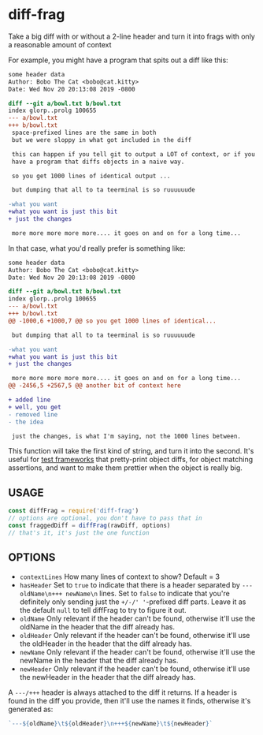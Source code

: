 # diff-frag

Take a big diff with or without a 2-line header and turn it into frags with
only a reasonable amount of context

For example, you might have a program that spits out a diff like this:

```diff
some header data
Author: Bobo The Cat <bobo@cat.kitty>
Date: Wed Nov 20 20:13:08 2019 -0800

diff --git a/bowl.txt b/bowl.txt
index glorp..prolg 100655
--- a/bowl.txt
+++ b/bowl.txt
 space-prefixed lines are the same in both
 but we were sloppy in what got included in the diff

 this can happen if you tell git to output a LOT of context, or if you
 have a program that diffs objects in a naive way.

 so you get 1000 lines of identical output ...

 but dumping that all to ta teerminal is so ruuuuuude

-what you want
+what you want is just this bit
+ just the changes

 more more more more more.... it goes on and on for a long time...
```

In that case, what you'd really prefer is something like:

```diff
some header data
Author: Bobo The Cat <bobo@cat.kitty>
Date: Wed Nov 20 20:13:08 2019 -0800

diff --git a/bowl.txt b/bowl.txt
index glorp..prolg 100655
--- a/bowl.txt
+++ b/bowl.txt
@@ -1000,6 +1000,7 @@ so you get 1000 lines of identical...

 but dumping that all to ta teerminal is so ruuuuuude

-what you want
+what you want is just this bit
+ just the changes

 more more more more more.... it goes on and on for a long time...
@@ -2456,5 +2567,5 @@ another bit of context here

+ added line
+ well, you get
- removed line
- the idea

 just the changes, is what I'm saying, not the 1000 lines between.
```

This function will take the first kind of string, and turn it into the
second.  It's useful for [test frameworks](https://node-tap.org) that
pretty-print object diffs, for object matching assertions, and want to make
them prettier when the object is really big.

## USAGE

```js
const diffFrag = require('diff-frag')
// options are optional, you don't have to pass that in
const fraggedDiff = diffFrag(rawDiff, options)
// that's it, it's just the one function
```

## OPTIONS

* `contextLines` How many lines of context to show?  Default = 3
* `hasHeader` Set to `true` to indicate that there is a header separated by
  `--- oldName\n+++ newName\n` lines.  Set to `false` to indicate that
  you're definitely only sending just the `+/-/' '`-prefixed diff parts.
  Leave it as the default `null` to tell diffFrag to try to figure it out.
* `oldName` Only relevant if the header can't be found, otherwise it'll use
  the oldName in the header that the diff already has.
* `oldHeader` Only relevant if the header can't be found, otherwise it'll
  use the oldHeader in the header that the diff already has.
* `newName` Only relevant if the header can't be found, otherwise it'll use
  the newName in the header that the diff already has.
* `newHeader` Only relevant if the header can't be found, otherwise it'll
  use the newHeader in the header that the diff already has.

A `---/+++` header is always attached to the diff it returns.  If a header
is found in the diff you provide, then it'll use the names it finds,
otherwise it's generated as:

```js
`---${oldName}\t${oldHeader}\n+++${newName}\t${newHeader}`
```
